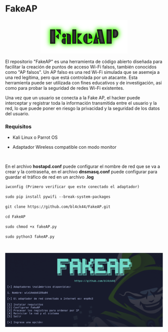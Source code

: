 # FakeAP

<p align="center">
<img src="Logotipo.png" width="278px">
</p>

El repositorio "FakeAP" es una herramienta de código abierto diseñada para facilitar la creación de puntos de acceso Wi-Fi falsos, también conocidos como "AP falsos". Un AP falso es una red Wi-Fi simulada que se asemeja a una red legítima, pero que está controlada por un atacante. Esta herramienta puede ser utilizada con fines educativos y de investigación, así como para probar la seguridad de redes Wi-Fi existentes.

Una vez que un usuario se conecta a la Fake AP, el hacker puede interceptar y registrar toda la información transmitida entre el usuario y la red, lo que puede poner en riesgo la privacidad y la seguridad de los datos del usuario.

### Requisitos

* Kali Linux o Parrot OS

* Adaptador Wireless compatible con modo monitor

<br>

En el archivo **hostapd.conf** puede configurar el nombre de red que se va a crear y la contraseña, en el archivo **dnsmasq.conf** puede configurar para guardar el tráfico de red en un archivo **.log**

```
iwconfig (Primero verificar que este conectado el adaptador)

sudo pip install pywifi --break-system-packages

git clone https://github.com/bl4ck44/FakeAP.git

cd FakeAP

sudo chmod +x fakeAP.py

sudo python3 fakeAP.py
```

<br>

<p align="center">
<img src="./Img/captura.png">
</p>